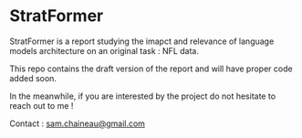 # StratFormer

StratFormer is a report studying the imapct and relevance of language models architecture on an original task : NFL data. 

This repo contains the draft version of the report and will have proper code added soon. 

In the meanwhile, if you are interested by the project do not hesitate to reach out to me !

Contact : sam.chaineau@gmail.com
